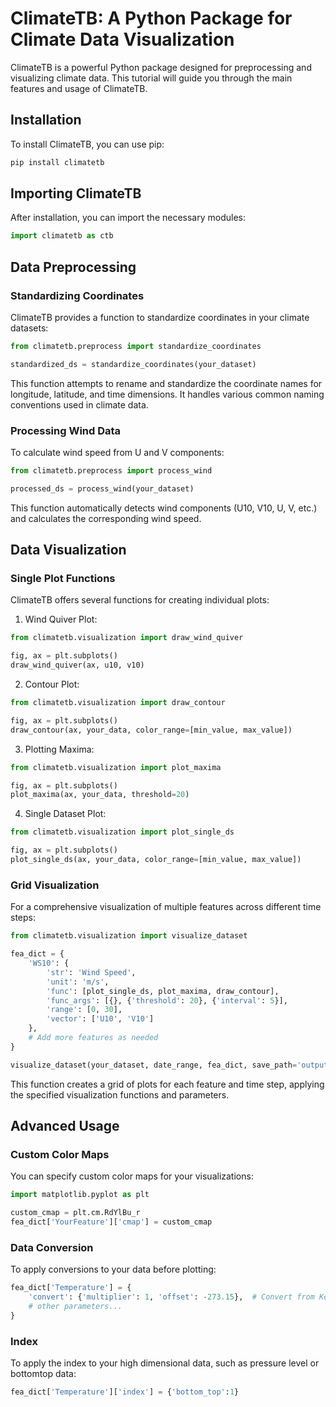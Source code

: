 

# ClimateTB: A Python Package for Climate Data Visualization

ClimateTB is a powerful Python package designed for preprocessing and visualizing climate data. This tutorial will guide you through the main features and usage of ClimateTB.

## Installation

To install ClimateTB, you can use pip:

```bash
pip install climatetb
```

## Importing ClimateTB

After installation, you can import the necessary modules:

```python
import climatetb as ctb
```

## Data Preprocessing

### Standardizing Coordinates

ClimateTB provides a function to standardize coordinates in your climate datasets:

```python
from climatetb.preprocess import standardize_coordinates

standardized_ds = standardize_coordinates(your_dataset)
```

This function attempts to rename and standardize the coordinate names for longitude, latitude, and time dimensions. It handles various common naming conventions used in climate data.

### Processing Wind Data

To calculate wind speed from U and V components:

```python
from climatetb.preprocess import process_wind

processed_ds = process_wind(your_dataset)
```

This function automatically detects wind components (U10, V10, U, V, etc.) and calculates the corresponding wind speed.

## Data Visualization

### Single Plot Functions

ClimateTB offers several functions for creating individual plots:

1. Wind Quiver Plot:

```python
from climatetb.visualization import draw_wind_quiver

fig, ax = plt.subplots()
draw_wind_quiver(ax, u10, v10)
```

2. Contour Plot:

```python
from climatetb.visualization import draw_contour

fig, ax = plt.subplots()
draw_contour(ax, your_data, color_range=[min_value, max_value])
```

3. Plotting Maxima:

```python
from climatetb.visualization import plot_maxima

fig, ax = plt.subplots()
plot_maxima(ax, your_data, threshold=20)
```

4. Single Dataset Plot:

```python
from climatetb.visualization import plot_single_ds

fig, ax = plt.subplots()
plot_single_ds(ax, your_data, color_range=[min_value, max_value])
```

### Grid Visualization

For a comprehensive visualization of multiple features across different time steps:

```python
from climatetb.visualization import visualize_dataset

fea_dict = {
    'WS10': {
        'str': 'Wind Speed',
        'unit': 'm/s',
        'func': [plot_single_ds, plot_maxima, draw_contour],
        'func_args': [{}, {'threshold': 20}, {'interval': 5}],
        'range': [0, 30],
        'vector': ['U10', 'V10']
    },
    # Add more features as needed
}

visualize_dataset(your_dataset, date_range, fea_dict, save_path='output.png')
```

This function creates a grid of plots for each feature and time step, applying the specified visualization functions and parameters.

## Advanced Usage

### Custom Color Maps

You can specify custom color maps for your visualizations:

```python
import matplotlib.pyplot as plt

custom_cmap = plt.cm.RdYlBu_r
fea_dict['YourFeature']['cmap'] = custom_cmap
```

### Data Conversion

To apply conversions to your data before plotting:

```python
fea_dict['Temperature'] = {
    'convert': {'multiplier': 1, 'offset': -273.15},  # Convert from Kelvin to Celsius
    # other parameters...
}
```
### Index

To apply the index to your high dimensional data, such as pressure level or bottomtop data:

```python
fea_dict['Temperature']['index'] = {'bottom_top':1}
```